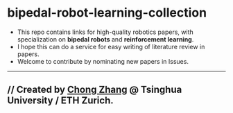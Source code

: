 # bipedal-robot-learning-collection  
+ This repo contains links for high-quality robotics papers, with specialization on **bipedal robots** and **reinforcement learning**.   
+ I hope this can do a service for easy writing of literature review in papers.   
+ Welcome to contribute by nominating new papers in Issues.    
---
// Created by [Chong Zhang](https://zita-ch.github.io/) @ Tsinghua University / ETH Zurich.
---
